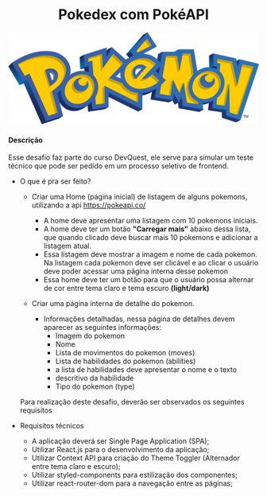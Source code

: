 <h1 align="center"> Pokedex com PokéAPI </h1>

<img  src="./public/pokemon.png" alt="imagem do nome 'Pokemon'"/>

 #### Descrição

Esse desafio faz parte do curso DevQuest, ele serve para simular um teste técnico que pode ser pedido em um processo seletivo de frontend.

+ O que é pra ser feito?
  * Criar uma Home (página inicial) de listagem de alguns pokemons, utilizando a api https://pokeapi.co/
    + A home deve apresentar uma listagem com 10 pokemons iniciais.
    + A home deve ter um botão **"Carregar mais"** abaixo dessa lista, que quando clicado deve buscar mais 10 pokemons e adicionar a listagem atual.
    + Essa listagem deve mostrar a imagem e nome de cada pokemon. Na listagem cada pokemon deve ser clicável e ao clicar o usuário deve poder acessar uma página interna desse pokemon
    + Essa home deve ter um botão para que o usuário possa alternar de cor entre tema claro e tema escuro **(light/dark)**
    
  * Criar uma página interna de detalhe do pokemon.
    + Informações detalhadas, nessa página de detalhes devem aparecer as seguintes informações:
      * Imagem do pokemon
      * Nome
      * Lista de movimentos do pokemon (moves)
      * Lista de habilidades do pokemon (abilities)
      * a lista de habilidades deve apresentar o nome e o texto
      * descritivo da habilidade
      * Tipo do pokemon (type)
   
   Para realização deste desafio, deverão ser observados os seguintes requisitos
+ Requisitos técnicos
  * A aplicação deverá ser Single Page Application (SPA);
  * Utilizar React.js para o desenvolvimento da aplicação;
  * Utilizar Context API para criação do Theme Toggler (Alternador entre tema claro e escuro);
  *  Utilizar styled-components para estilização dos componentes;
  * Utilizar react-router-dom para a navegação entre as páginas;

<!-- Descrição do seu projeto;
Funcionalidades;
Como os usuários podem utilizá-lo;

Título e Imagem de capa;
Badges;
Índice;
Descrição do Projeto;
Status do Projeto;
Funcionalidades e Demonstração da Aplicação;
Acesso ao Projeto;
Tecnologias utilizadas;
Pessoas Contribuidoras;
Pessoas Desenvolvedoras do Projeto;
Licença. -->
